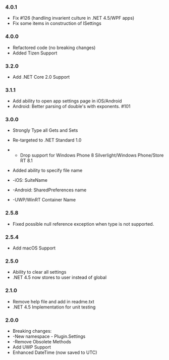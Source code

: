 ### 4.0.1
* Fix #126 (handling invarient culture in .NET 4.5/WPF apps)
* Fix some items in construction of ISettings

### 4.0.0
* Refactored code (no breaking changes)
* Added Tizen Support

### 3.2.0
* Add .NET Core 2.0 Support

### 3.1.1
* Add ability to open app settings page in iOS/Android
* Android: Better parsing of double's with exponents. #101

### 3.0.0
* Strongly Type all Gets and Sets
* Re-targeted to .NET Standard 1.0
* - Drop support for Windows Phone 8 Silverlight/Windows Phone/Store RT 8.1

* Added ability to specify file name
* -iOS: SuiteName
* -Android: SharedPreferences name
* -UWP/WinRT Container Name

### 2.5.8
* Fixed possible null reference exception when type is not supported.

### 2.5.4
* Add macOS Support

### 2.5.0
* Ability to clear all settings
* .NET 4.5 now stores to user instead of global

### 2.1.0
* Remove help file and add in readme.txt
* .NET 4.5 Implementation for unit testing

### 2.0.0
* Breaking changes:
* -New namespace - Plugin.Settings
* -Remove Obsolete Methods
* Add UWP Support
* Enhanced DateTime (now saved to UTC)

